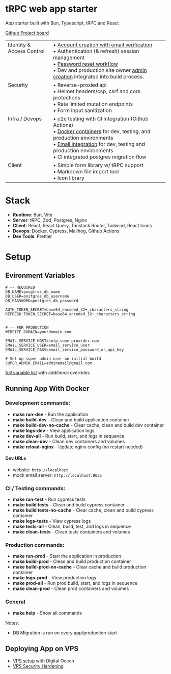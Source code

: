 # tRPC web app starter
App starter built with Bun, Typescript, tRPC and React 

[Github Project board](https://github.com/users/kirinmurphy/projects/2)

<table>
  <tr>
    <td style="vertical-align: top;">Identity & Access Control</td>
    <td>
      • <a href="./docs/auth.md">Account creation with email verification</a><br>
      • Authentication (& refresh) session management<br>
      • <a href="./docs/password_reset.md">Password reset workflow</a><br>
      • Dev and production site owner <a href="./docs/super_admin_setup.md">admin creation</a> integrated into build process.
    </td>
  </tr>
  <tr>
    <td style="vertical-align: top;">Security</td>
    <td>
      • Reverse-proxied api<br>
      • Helmet headers/csp, csrf and cors protections<br>
      • Rate limited mutation endpoints<br>
      • Form input sanitization
    </td>
  </tr>
  <tr>
    <td style="vertical-align: top;">Infra / Devops</td>
    <td>
      • <a href="./cypress/e2e/auth_spec.cy.ts">e2e testing</a> with CI integration (Github Actions)<br>
      • <a href="#running-app-with-docker">Docker containers</a> for dev, testing, and production environments<br>
      • <a href="./docs/email.md">Email integration</a> for dev, testing and production environments<br>
      • CI integrated postgres migration flow
    </td>
  </tr>
  <tr>
    <td style="vertical-align: top;">Client</td>
    <td>
      • Simple form library w/ tRPC support<br>
      • Markdown file import tool<br>
      • Icon library
    </td>
  </tr>
</table>

# Stack
- **Runtime**: Bun, Vite
- **Server**: tRPC, Zod, Postgres, Nginx
- **Client**: React, React Query, Tanstack Router, Tailwind, React Icons
- **Devops**: Docker, Cypress, Mailhog, Github Actions 
- **Dev Tools**: Prettier


# Setup
## Evironment Variables
```env 
# -- REQUIRED
DB_NAME=posgtres_db_name
DB_USER=postgres_db_username
DB_PASSWORD=postgres_db_password

AUTH_TOKEN_SECRET=base64_encoded_32+_characters_string
REFRESH_TOKEN_SECRET=base64_encoded_32+_characters_string


# -- FOR PRODUCTION
WEBSITE_DOMAIN=yourdomain.com

EMAIL_SERVICE_HOST=smtp.some-provider.com
EMAIL_SERVICE_USER=email_service_user
EMAIL_SERVICE_PASS=email_service_password_or_api_key

# Set up super admin user on initial build
SUPER_ADMIN_EMAIL=adminemail@gmail.com
``` 
[full variable list](./.env.example) with additional overrides


## Running App With Docker

### Development commands:
- **make run-dev**                - Run the application 
- **make build-dev**              - Clean and build application container
- **make build-dev-no-cache**     - Clear cache, clean and build dev container
- **make logs-dev**               - View application logs
- **make dev-all**                - Run build, start, and logs in sequence
- **make clean-dev**              - Clean dev containers and volumes
- **make reload-nginx**           - Update nginx config (no restart needed)

#### Dev URLs
- website: `http://localhost`     
- mock email server: `http://localhost:8025`


### CI / Testing commands:
- **make run-test**             - Run cypress tests
- **make build tests**          - Clean and build cypress container
- **make build tests-no-cache** - Clear cache, clean and build cypress container
- **make logs-tests**           - View cypress logs
- **make tests-all**            - Clean, build, test, and logs in sequence
- **make clean-tests**          - Clean tests containers and volumes

### Production commands:
- **make run-prod**               - Start the application in production
- **make build-prod**             - Clean and build production container
- **make build-prod-no-cache**    - Clear cache and build production container
- **make logs-prod**              - View production logs
- **make prod-all**               - Run prod build, start, and logs in sequence
- **make clean-prod**             - Clean prod containers and volumes

### General 
- **make help**                   - Show all commands 

Notes: 
- DB Migration is run on every app/production start


## Deploying App on VPS
- [VPS setup](./docs/vps/vps_setup.md) with Digital Ocean
- [VPS Security Hardening](./docs/vps/vps_hardening.md)
